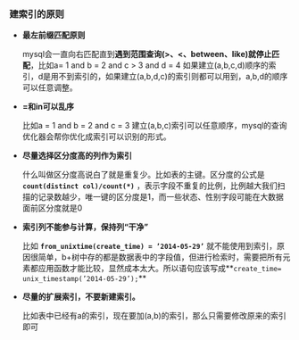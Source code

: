 ### 建索引的原则

- **最左前缀匹配原则**

  mysql会一直向右匹配直到**遇到范围查询(>、<、between、like)就停止匹配**，比如a= 1 and b = 2 and c > 3 and d = 4 如果建立(a,b,c,d)顺序的索引，d是用不到索引的，如果建立(a,b,d,c)的索引则都可以用到，a,b,d的顺序可以任意调整。

- **=和in可以乱序**

  比如a = 1 and b = 2 and c = 3 建立(a,b,c)索引可以任意顺序，mysql的查询优化器会帮你优化成索引可以识别的形式。

- **尽量选择区分度高的列作为索引**

  什么叫做区分度高说白了就是重复少。比如表的主键。区分度的公式是 **`count(distinct col)/count(*)`** ，表示字段不重复的比例，比例越大我们扫描的记录数越少，唯一键的区分度是1，而一些状态、性别字段可能在大数据面前区分度就是0

- **索引列不能参与计算，保持列“干净”**

  比如 **`from_unixtime(create_time) = ’2014-05-29’`** 就不能使用到索引，原因很简单，b+树中存的都是数据表中的字段值，但进行检索时，需要把所有元素都应用函数才能比较，显然成本太大。所以语句应该写成**`create_time= unix_timestamp(’2014-05-29’);`** 

- **尽量的扩展索引，不要新建索引。**

  比如表中已经有a的索引，现在要加(a,b)的索引，那么只需要修改原来的索引即可

